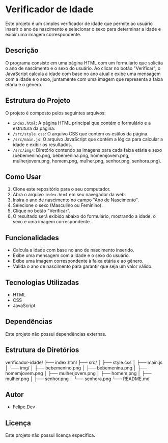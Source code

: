 # Verificador de Idade

Este projeto é um simples verificador de idade que permite ao usuário inserir o ano de nascimento e selecionar o sexo para determinar a idade e exibir uma imagem correspondente.

## Descrição

O programa consiste em uma página HTML com um formulário que solicita o ano de nascimento e o sexo do usuário. Ao clicar no botão "Verificar", o JavaScript calcula a idade com base no ano atual e exibe uma mensagem com a idade e o sexo, juntamente com uma imagem que representa a faixa etária e o gênero.

## Estrutura do Projeto

O projeto é composto pelos seguintes arquivos:

-   `index.html`: A página HTML principal que contém o formulário e a estrutura da página.
-   `/src/style.css`: O arquivo CSS que contém os estilos da página.
-   `/src/main.js`: O arquivo JavaScript que contém a lógica para calcular a idade e exibir os resultados.
-   `/src/img/`: Diretório contendo as imagens para cada faixa etária e sexo (bebemenino.png, bebemenina.png, homemjovem.png, mulherjovem.png, homem.png, mulher.png, senhor.png, senhora.png).

## Como Usar

1.  Clone este repositório para o seu computador.
2.  Abra o arquivo `index.html` em seu navegador da web.
3.  Insira o ano de nascimento no campo "Ano de Nascimento".
4.  Selecione o sexo (Masculino ou Feminino).
5.  Clique no botão "Verificar".
6.  O resultado será exibido abaixo do formulário, mostrando a idade, o sexo e uma imagem correspondente.

## Funcionalidades

-   Calcula a idade com base no ano de nascimento inserido.
-   Exibe uma mensagem com a idade e o sexo do usuário.
-   Exibe uma imagem correspondente à faixa etária e ao gênero.
-   Valida o ano de nascimento para garantir que seja um valor válido.

## Tecnologias Utilizadas

-   HTML
-   CSS
-   JavaScript

## Dependências

Este projeto não possui dependências externas.

## Estrutura de Diretórios

verificador-idade/
├── index.html
├── src/
│   ├── style.css
│   ├── main.js
│   └── img/
│       ├── bebemenino.png
│       ├── bebemenina.png
│       ├── homemjovem.png
│       ├── mulherjovem.png
│       ├── homem.png
│       ├── mulher.png
│       ├── senhor.png
│       └── senhora.png
└── README.md


## Autor

-   Felipe.Dev

## Licença

Este projeto não possui licença específica.